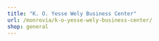 ```yaml
---
title: "K. O. Yesse Wely Business Center"
url: /monrovia/k-o-yesse-wely-business-center/
shop: general
---
```

